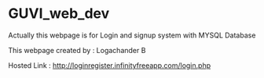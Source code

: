 # GUVI_web_dev

Actually this webpage is for Login and signup system with MYSQL Database 

This webpage created by : Logachander B 

Hosted Link : http://loginregister.infinityfreeapp.com/login.php 
